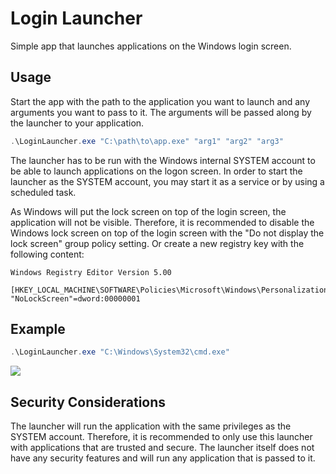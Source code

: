 # Login Launcher

Simple app that launches applications on the Windows login screen.

## Usage
Start the app with the path to the application you want to launch and any arguments you want to pass to it. The arguments will be passed along by the launcher to your application.

```powershell
.\LoginLauncher.exe "C:\path\to\app.exe" "arg1" "arg2" "arg3"
```

The launcher has to be run with the Windows internal SYSTEM account to be able to launch applications on the logon screen. In order to start the launcher as the SYSTEM account, you may start it as a service or by using a scheduled task.

As Windows will put the lock screen on top of the login screen, the application will not be visible. Therefore, it is recommended to disable the Windows lock screen on top of the login screen with the "Do not display the lock screen" group policy setting. Or create a new registry key with the following content:

```registry
Windows Registry Editor Version 5.00

[HKEY_LOCAL_MACHINE\SOFTWARE\Policies\Microsoft\Windows\Personalization]
"NoLockScreen"=dword:00000001
```

## Example

```powershell
.\LoginLauncher.exe "C:\Windows\System32\cmd.exe"
```

<kbd> <img src="https://github.com/nerdfactor/LoginLauncher/assets/214934/971c2376-980a-45bb-a6ec-795f6a963081" /> </kbd>


## Security Considerations
The launcher will run the application with the same privileges as the SYSTEM account. Therefore, it is recommended to only use this launcher with applications that are trusted and secure. The launcher itself does not have any security features and will run any application that is passed to it.



